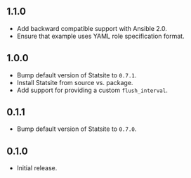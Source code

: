 ## 1.1.0

- Add backward compatible support with Ansible 2.0.
- Ensure that example uses YAML role specification format.

## 1.0.0

- Bump default version of Statsite to `0.7.1`.
- Install Statsite from source vs. package.
- Add support for providing a custom `flush_interval`.

## 0.1.1

- Bump default version of Statsite to `0.7.0`.

## 0.1.0

- Initial release.
